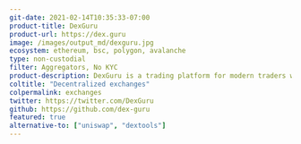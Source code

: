 ```yaml
---
git-date: 2021-02-14T10:35:33-07:00
product-title: DexGuru
product-url: https://dex.guru
image: /images/output_md/dexguru.jpg
ecosystem: ethereum, bsc, polygon, avalanche
type: non-custodial
filter: Aggregators, No KYC
product-description: DexGuru is a trading platform for modern traders where on-chain analytics combined with trading capabilities.
coltitle: "Decentralized exchanges"
colpermalink: exchanges
twitter: https://twitter.com/DexGuru
github: https://github.com/dex-guru
featured: true
alternative-to: ["uniswap", "dextools"]
---
```

